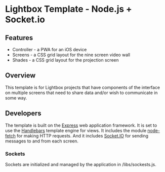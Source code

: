 # Lightbox Template - Node.js + Socket.io

## Features

* Controller - a PWA for an iOS device 
* Screens - a CSS grid layout for the nine screen video wall 
* Shades - a CSS grid layout for the projection screen

## Overview

This template is for Lightbox projects that have components of the interface on multiple screens that need to share data and/or wish to communicate in some way.

## Developers

The template is built on the [Express](https://expressjs.com/) web application framework. It is set to use the [Handlebars](https://handlebarsjs.com) template engine for views. It includes the module [node-fetch](https://www.npmjs.com/package/node-fetch) for making HTTP requests. And it includes [Socket.IO](https://socket.io/) for sending messages to and from each screen.

### Sockets
Sockets are initialized and managed by the application in /libs/sockests.js.